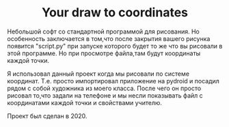 <h1 align="center">Your draw to coordinates</h1>
<p>Небольшой софт со стандартной программой для рисования. Но особенность заключается в том,что после закрытия вашего рисунка появится "script.py" при запуске которого будет то же что вы рисовали в этой программе. Но при просмотре файла,там будут координаты каждой точки.</p>
<p>Я использовал данный проект когда мы рисовали по системе координат. Т.е. просто импортировал приложение на pydroid и посадил рядом с собой художника из моего класса. После чего он просто рисовал то,что задали на телефоне и мы несли показывать файл с координатами каждой точки и свойствами учителю.</p>
<p>Проект был сделан в 2020.</p>
